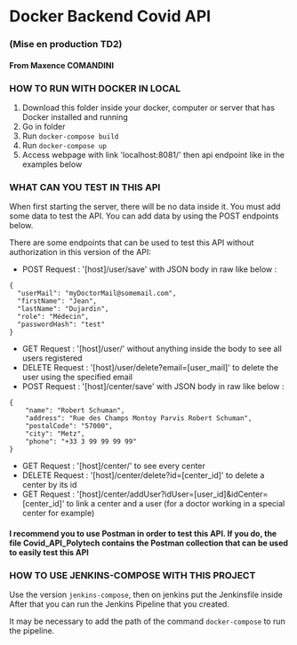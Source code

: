 # Docker Backend Covid API
### (Mise en production TD2)
#### From Maxence COMANDINI

### HOW TO RUN WITH DOCKER IN LOCAL

1. Download this folder inside your docker, computer or server that has Docker installed and running
2. Go in folder
3. Run `docker-compose build`
4. Run `docker-compose up`
5. Access webpage with link 'localhost:8081/' then api endpoint like in the examples below

### WHAT CAN YOU TEST IN THIS API

When first starting the server, there will be no data inside it. You must add some data to test the API. You can add data by using the POST endpoints below.

There are some endpoints that can be used to test this API without authorization in this version of the API:

- POST Request : '[host]/user/save' with JSON body in raw like below :
````
{
  "userMail": "myDoctorMail@somemail.com",
  "firstName": "Jean",
  "lastName": "Dujardin",
  "role": "Médecin",
  "passwordHash": "test"
}
````
- GET Request : '[host]/user/' without anything inside the body to see all users registered
- DELETE Request : '[host]/user/delete?email=[user_mail]' to delete the user using the specified email
- POST Request : '[host]/center/save' with JSON body in raw like below :
````
{
    "name": "Robert Schuman",
    "address": "Rue des Champs Montoy Parvis Robert Schuman",
    "postalCode": "57000",
    "city": "Metz",
    "phone": "+33 3 99 99 99 99"
}
````
- GET Request : '[host]/center/' to see every center
- DELETE Request : '[host]/center/delete?id=[center_id]' to delete a center by its id
- GET Request : '[host]/center/addUser?idUser=[user_id]&idCenter=[center_id]' to link a center and a user (for a doctor working in a special center for example)

#### I recommend you to use Postman in order to test this API. If you do, the file Covid_API_Polytech contains the Postman collection that can be used to easily test this API

### HOW TO USE JENKINS-COMPOSE WITH THIS PROJECT

Use the version `jenkins-compose`, then on jenkins put the Jenkinsfile inside
After that you can run the Jenkins Pipeline that you created.

It may be necessary to add the path of the command `docker-compose` to run the pipeline.